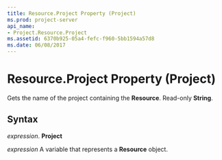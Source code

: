 ```yaml
---
title: Resource.Project Property (Project)
ms.prod: project-server
api_name:
- Project.Resource.Project
ms.assetid: 6370b925-05a4-fefc-f960-5bb1594a57d8
ms.date: 06/08/2017
---
```



# Resource.Project Property (Project)

Gets the name of the project containing the  **Resource**. Read-only **String**.


## Syntax

 _expression_. **Project**

 _expression_ A variable that represents a **Resource** object.


